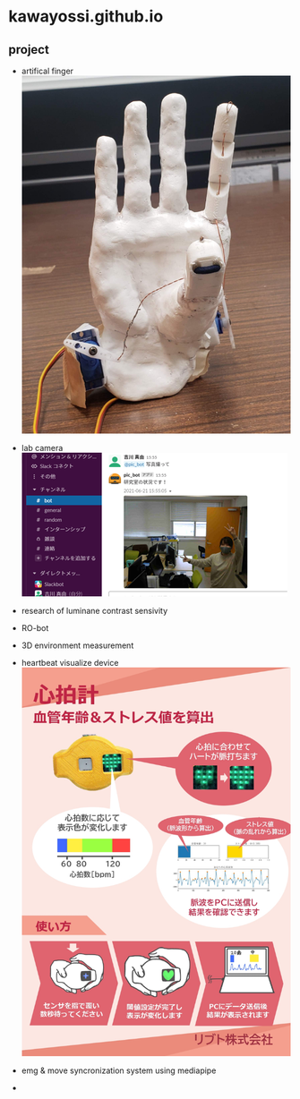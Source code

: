 # kawayossi.github.io

## project
* artifical finger
![artifical_finger](https://github.com/kawayossi/kawayossi.github.io/blob/img/artifical_finger.jpg?raw=true)


* lab camera
![pic_bot](https://github.com/kawayossi/kawayossi.github.io/blob/img/pic_bot.png?raw=true)
* research of luminane contrast sensivity
* RO-bot
* 3D environment measurement
* heartbeat visualize device
![HRmonitor](https://github.com/kawayossi/kawayossi.github.io/blob/img/HRmonitor.jpg?raw=true)
* emg & move syncronization system using mediapipe
* 
